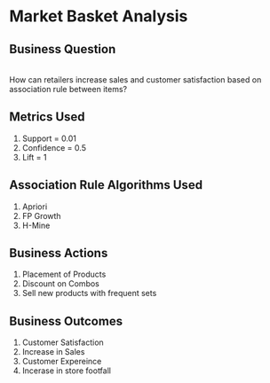 # Market Basket Analysis

## Business Question
</br>
How can retailers increase sales and customer satisfaction based on association rule between items?
</br>

## Metrics Used
1. Support = 0.01
2. Confidence = 0.5
3. Lift = 1

## Association Rule Algorithms Used
1. Apriori
2. FP Growth
3. H-Mine

## Business Actions
1. Placement of Products
2. Discount on Combos
3. Sell new products with frequent sets

## Business Outcomes
1. Customer Satisfaction
2. Increase in Sales
3. Customer Expereince
4. Incerase in store footfall
